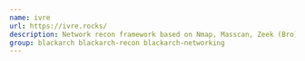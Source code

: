 ```yaml
---
name: ivre
url: https://ivre.rocks/
description: Network recon framework based on Nmap, Masscan, Zeek (Bro), Argus, Netflow,.
group: blackarch blackarch-recon blackarch-networking
---
```

